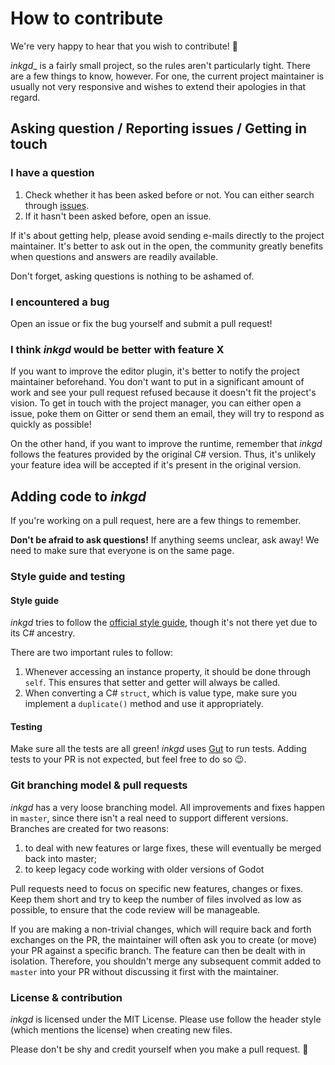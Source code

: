 # How to contribute

We're very happy to hear that you wish to contribute! 🎊

_inkgd__ is a fairly small project, so the rules aren't particularly tight. There are a few things to know, however.
For one, the current project maintainer is usually not very responsive and wishes to extend their apologies in that regard.

## Asking question / Reporting issues / Getting in touch

### I have a question

1. Check whether it has been asked before or not. You can either search through [issues].
2. If it hasn't been asked before, open an issue.

If it's about getting help, please avoid sending e-mails directly to the project maintainer.
It's better to ask out in the open, the community greatly benefits when questions and answers are readily available.

Don't forget, asking questions is nothing to be ashamed of.

[issues]: https://github.com/ephread/inkgd/issues

### I encountered a bug

Open an issue or fix the bug yourself and submit a pull request!

### I think _inkgd_ would be better with feature X

If you want to improve the editor plugin, it's better to notify the project maintainer beforehand. You don't want to put in a significant amount of work and see your pull request refused because it doesn't fit the project's vision. To get in touch with the project manager, you can either open a issue, poke them on Gitter or send them an email, they will try to respond as quickly as possible!

On the other hand, if you want to improve the runtime, remember that _inkgd_ follows the features provided by the original C# version. Thus, it's unlikely your feature idea will be accepted if it's present in the original version.

## Adding code to _inkgd_

If you're working on a pull request, here are a few things to remember.

**Don't be afraid to ask questions!** If anything seems unclear, ask away! We need to make sure that everyone is on the same page.

### Style guide and testing

#### Style guide

_inkgd_ tries to follow the [official style guide], though it's not there yet due to its C# ancestry.

There are two important rules to follow:

1. Whenever accessing an instance property, it should be done through `self`. This ensures that setter and getter will always be called.
2. When converting a C# `struct`, which is value type, make sure you implement a `duplicate()` method and use it appropriately.

[official style guide]: http://docs.godotengine.org/en/latest/getting_started/scripting/gdscript/gdscript_styleguide.html

#### Testing

Make sure all the tests are all green! _inkgd_ uses [Gut] to run tests. Adding tests to your PR is not expected, but feel free to do so 😉.

[Gut]: https://github.com/bitwes/Gut

### Git branching model & pull requests

_inkgd_ has a very loose branching model. All improvements and fixes happen in `master`, since there isn't a real need to support different versions. Branches are created for two reasons:

1. to deal with new features or large fixes, these will eventually be merged back into master;
2. to keep legacy code working with older versions of Godot

Pull requests need to focus on specific new features, changes or fixes. Keep them short and try to keep the number of files involved as low as possible, to ensure that the code review will be manageable.

If you are making a non-trivial changes, which will require back and forth exchanges on the PR, the maintainer will often ask you to create (or move) your PR against a specific branch. The feature can then be dealt with in isolation. Therefore, you shouldn't merge any subsequent commit added to `master` into your PR without discussing it first with the maintainer.

### License & contribution

_inkgd_ is licensed under the MIT License. Please use follow the header style (which mentions the license) when creating new files.

Please don't be shy and credit yourself when you make a pull request. 👏
